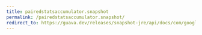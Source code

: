 ```yaml
---
title: pairedstatsaccumulator.snapshot
permalink: /pairedstatsaccumulator.snapshot/
redirect_to: https://guava.dev/releases/snapshot-jre/api/docs/com/google/common/math/PairedStatsAccumulator.html#snapshot--
---
```

